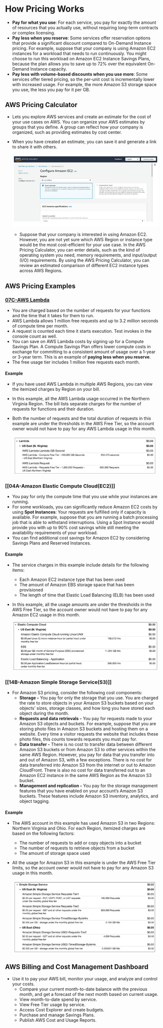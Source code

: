 # How Pricing Works
- **Pay for what you use**: For each service, you pay for exactly the amount of resources that you actually use, without requiring long-term contracts or complex licensing.
- **Pay less when you reserve**: Some services offer reservation options that provide a significant discount compared to On-Demand Instance pricing. For example, suppose that your company is using Amazon EC2 instances for a workload that needs to run continuously. You might choose to run this workload on Amazon EC2 Instance Savings Plans, because the plan allows you to save up to 72% over the equivalent On-Demand Instance capacity.
- **Pay less with volume-based discounts when you use more**: Some services offer tiered pricing, so the per-unit cost is incrementally lower with increased usage. For example, the more Amazon S3 storage space you use, the less you pay for it per GB.

## AWS Pricing Calculator
- Lets you explore AWS services and create an estimate for the cost of your use cases on AWS. You can organize your AWS estimates by groups that you define. A group can reflect how your company is organized, such as providing estimates by cost center.
- When you have created an estimate, you can save it and generate a link to share it with others.

	![aws-pricing-calculator](../img/aws-pricing-calculator.png)

	- Suppose that your company is interested in using Amazon EC2. However, you are not yet sure which AWS Region or instance type would be the most cost-efficient for your use case. In the AWS Pricing Calculator, you can enter details, such as the kind of operating system you need, memory requirements, and input/output (I/O) requirements. By using the AWS Pricing Calculator, you can review an estimated comparison of different EC2 instance types across AWS Regions.

## AWS Pricing Examples

### [07C-AWS Lambda](../Module%202%20-%20Compute%20in%20the%20Cloud/07C-AWS%20Lambda.md)
- You are charged based on the number of requests for your functions and the time that it takes for them to run.
- AWS Lambda allows 1 million free requests and up to 3.2 million seconds of compute time per month.
- A request is counted each time it starts execution. Test invokes in the console count as well.
- You can save on AWS Lambda costs by signing up for a Compute Savings Plan. A Compute Savings Plan offers lower compute costs in exchange for committing to a consistent amount of usage over a 1-year or 3-year term. This is an example of **paying less when you reserve**.
- The free usage tier includes 1 million free requests each month.

#### Example
- If you have used AWS Lambda in multiple AWS Regions, you can view the itemized charges by Region on your bill. 
- In this example, all the AWS Lambda usage occurred in the Northern Virginia Region. The bill lists separate charges for the number of requests for functions and their duration. 
- Both the number of requests and the total duration of requests in this example are under the thresholds in the AWS Free Tier, so the account owner would not have to pay for any AWS Lambda usage in this month.

	![aws_lambda_pricing_example](../img/aws_lambda_pricing_example.png)

### [[04A-Amazon Elastic Compute Cloud(EC2)]]
- You pay for only the compute time that you use while your instances are running.
- For some workloads, you can significantly reduce Amazon EC2 costs by using **Spot Instances**: Your requests are fulfilled only if capacity is available. For example, suppose that you are running a batch processing job that is able to withstand interruptions. Using a Spot Instance would provide you with up to 90% cost savings while still meeting the availability requirements of your workload.
- You can find additional cost savings for Amazon EC2 by considering Savings Plans and Reserved Instances.

#### Example
- The service charges in this example include details for the following items:
	- Each Amazon EC2 instance type that has been used
	- The amount of Amazon EBS storage space that has been provisioned
	- The length of time that Elastic Load Balancing (ELB) has been used
- In this example, all the usage amounts are under the thresholds in the AWS Free Tier, so the account owner would not have to pay for any Amazon EC2 usage in this month.

	![ec2_pricing_example](../img/ec2_pricing_example.png)

### [[14B-Amazon Simple Storage Service(S3)]]
- For Amazon S3 pricing, consider the following cost components:
	- **Storage -** You pay for only the storage that you use. You are charged the rate to store objects in your Amazon S3 buckets based on your objects’ sizes, storage classes, and how long you have stored each object during the month.
	- **Requests and data retrievals -** You pay for requests made to your Amazon S3 objects and buckets. For example, suppose that you are storing photo files in Amazon S3 buckets and hosting them on a website. Every time a visitor requests the website that includes these photo files, this counts towards requests you must pay for.
	- **Data transfer -** There is no cost to transfer data between different Amazon S3 buckets or from Amazon S3 to other services within the same AWS Region. However, you pay for data that you transfer into and out of Amazon S3, with a few exceptions. There is no cost for data transferred into Amazon S3 from the internet or out to Amazon CloudFront. There is also no cost for data transferred out to an Amazon EC2 instance in the same AWS Region as the Amazon S3 bucket.
	- **Management and replication -** You pay for the storage management features that you have enabled on your account’s Amazon S3 buckets. These features include Amazon S3 inventory, analytics, and object tagging.

#### Example
- The AWS account in this example has used Amazon S3 in two Regions: Northern Virginia and Ohio. For each Region, itemized charges are based on the following factors:
	- The number of requests to add or copy objects into a bucket
	- The number of requests to retrieve objects from a bucket
	- The amount of storage space used

- All the usage for Amazon S3 in this example is under the AWS Free Tier limits, so the account owner would not have to pay for any Amazon S3 usage in this month.

	![aws_s3_pricing_example](../img/aws_s3_pricing_example.png)

## AWS Billing and Cost Management Dashboard
- Use it to pay your AWS bill, monitor your usage, and analyze and control your costs.
	- Compare your current month-to-date balance with the previous month, and get a forecast of the next month based on current usage.
	- View month-to-date spend by service.
	- View Free Tier usage by service.
	- Access Cost Explorer and create budgets.
	- Purchase and manage Savings Plans.
	- Publish AWS Cost and Usage Reports.